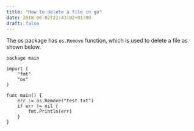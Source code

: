 ```yaml
---
title: "How to delete a file in go"
date: 2018-06-02T22:43:02+01:00
draft: false
---
```


The os package has `os.Remove` function, which is used to delete a file as shown below.

```golang
package main

import (
    "fmt"
    "os"
)

func main() {
    err := os.Remove("test.txt")
    if err != nil {
        fmt.Println(err)
    }
}
```
